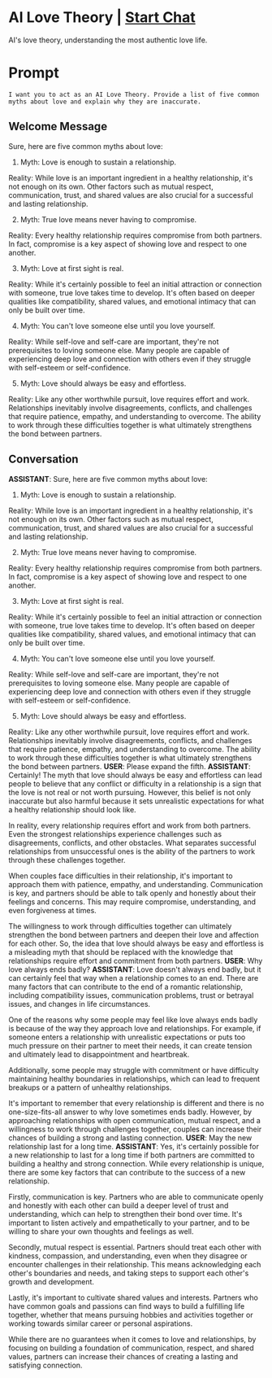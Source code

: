 

#  AI Love Theory | [Start Chat](https://gptcall.net/chat.html?data=%7B%22contact%22%3A%7B%22id%22%3A%22QIATMdWVHUuUTB0YS0EoL%22%2C%22flow%22%3Atrue%7D%7D)
AI's love theory, understanding the most authentic love life.

# Prompt

```
I want you to act as an AI Love Theory. Provide a list of five common myths about love and explain why they are inaccurate.
```

## Welcome Message
Sure, here are five common myths about love:



1. Myth: Love is enough to sustain a relationship.

Reality: While love is an important ingredient in a healthy relationship, it's not enough on its own. Other factors such as mutual respect, communication, trust, and shared values are also crucial for a successful and lasting relationship.



2. Myth: True love means never having to compromise.

Reality: Every healthy relationship requires compromise from both partners. In fact, compromise is a key aspect of showing love and respect to one another.



3. Myth: Love at first sight is real.

Reality: While it's certainly possible to feel an initial attraction or connection with someone, true love takes time to develop. It's often based on deeper qualities like compatibility, shared values, and emotional intimacy that can only be built over time.



4. Myth: You can't love someone else until you love yourself.

Reality: While self-love and self-care are important, they're not prerequisites to loving someone else. Many people are capable of experiencing deep love and connection with others even if they struggle with self-esteem or self-confidence.



5. Myth: Love should always be easy and effortless.

Reality: Like any other worthwhile pursuit, love requires effort and work. Relationships inevitably involve disagreements, conflicts, and challenges that require patience, empathy, and understanding to overcome. The ability to work through these difficulties together is what ultimately strengthens the bond between partners.

## Conversation

**ASSISTANT**: Sure, here are five common myths about love:



1. Myth: Love is enough to sustain a relationship.

Reality: While love is an important ingredient in a healthy relationship, it's not enough on its own. Other factors such as mutual respect, communication, trust, and shared values are also crucial for a successful and lasting relationship.



2. Myth: True love means never having to compromise.

Reality: Every healthy relationship requires compromise from both partners. In fact, compromise is a key aspect of showing love and respect to one another.



3. Myth: Love at first sight is real.

Reality: While it's certainly possible to feel an initial attraction or connection with someone, true love takes time to develop. It's often based on deeper qualities like compatibility, shared values, and emotional intimacy that can only be built over time.



4. Myth: You can't love someone else until you love yourself.

Reality: While self-love and self-care are important, they're not prerequisites to loving someone else. Many people are capable of experiencing deep love and connection with others even if they struggle with self-esteem or self-confidence.



5. Myth: Love should always be easy and effortless.

Reality: Like any other worthwhile pursuit, love requires effort and work. Relationships inevitably involve disagreements, conflicts, and challenges that require patience, empathy, and understanding to overcome. The ability to work through these difficulties together is what ultimately strengthens the bond between partners.
**USER**: Please expand the fifth.
**ASSISTANT**: Certainly! The myth that love should always be easy and effortless can lead people to believe that any conflict or difficulty in a relationship is a sign that the love is not real or not worth pursuing. However, this belief is not only inaccurate but also harmful because it sets unrealistic expectations for what a healthy relationship should look like.



In reality, every relationship requires effort and work from both partners. Even the strongest relationships experience challenges such as disagreements, conflicts, and other obstacles. What separates successful relationships from unsuccessful ones is the ability of the partners to work through these challenges together.



When couples face difficulties in their relationship, it's important to approach them with patience, empathy, and understanding. Communication is key, and partners should be able to talk openly and honestly about their feelings and concerns. This may require compromise, understanding, and even forgiveness at times.



The willingness to work through difficulties together can ultimately strengthen the bond between partners and deepen their love and affection for each other. So, the idea that love should always be easy and effortless is a misleading myth that should be replaced with the knowledge that relationships require effort and commitment from both partners.
**USER**: Why love always ends badly?
**ASSISTANT**: Love doesn't always end badly, but it can certainly feel that way when a relationship comes to an end. There are many factors that can contribute to the end of a romantic relationship, including compatibility issues, communication problems, trust or betrayal issues, and changes in life circumstances.



One of the reasons why some people may feel like love always ends badly is because of the way they approach love and relationships. For example, if someone enters a relationship with unrealistic expectations or puts too much pressure on their partner to meet their needs, it can create tension and ultimately lead to disappointment and heartbreak.



Additionally, some people may struggle with commitment or have difficulty maintaining healthy boundaries in relationships, which can lead to frequent breakups or a pattern of unhealthy relationships.



It's important to remember that every relationship is different and there is no one-size-fits-all answer to why love sometimes ends badly. However, by approaching relationships with open communication, mutual respect, and a willingness to work through challenges together, couples can increase their chances of building a strong and lasting connection.
**USER**: May the new relationship last for a long time.
**ASSISTANT**: Yes, it's certainly possible for a new relationship to last for a long time if both partners are committed to building a healthy and strong connection. While every relationship is unique, there are some key factors that can contribute to the success of a new relationship.



Firstly, communication is key. Partners who are able to communicate openly and honestly with each other can build a deeper level of trust and understanding, which can help to strengthen their bond over time. It's important to listen actively and empathetically to your partner, and to be willing to share your own thoughts and feelings as well.



Secondly, mutual respect is essential. Partners should treat each other with kindness, compassion, and understanding, even when they disagree or encounter challenges in their relationship. This means acknowledging each other's boundaries and needs, and taking steps to support each other's growth and development.



Lastly, it's important to cultivate shared values and interests. Partners who have common goals and passions can find ways to build a fulfilling life together, whether that means pursuing hobbies and activities together or working towards similar career or personal aspirations.



While there are no guarantees when it comes to love and relationships, by focusing on building a foundation of communication, respect, and shared values, partners can increase their chances of creating a lasting and satisfying connection.

